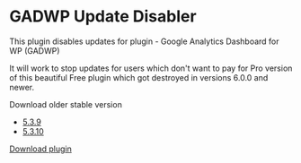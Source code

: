 # GADWP Update Disabler
 
This plugin disables updates for plugin - Google Analytics Dashboard for WP (GADWP)

It will work to stop updates for users which don't want to pay for Pro version of this beautiful Free plugin which got destroyed in versions 6.0.0 and newer.

Download older stable version

* [5.3.9](https://pluginarchive.com/wordpress/google-analytics-dashboard-for-wp)
* [5.3.10](https://downloads.wordpress.org/plugin/google-analytics-dashboard-for-wp.5.3.10.zip)

[Download plugin](https://github.com/idzan/gadwp-update-disabler/archive/v1.0.zip)